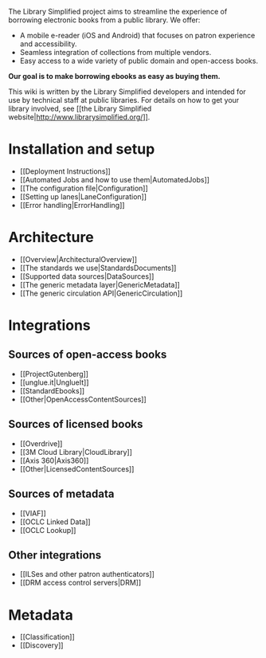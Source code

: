 The Library Simplified project aims to streamline the experience of borrowing electronic books from a public library. We offer:

* A mobile e-reader (iOS and Android) that focuses on patron experience and accessibility.
* Seamless integration of collections from multiple vendors.
* Easy access to a wide variety of public domain and open-access books.

**Our goal is to make borrowing ebooks as easy as buying them.**

This wiki is written by the Library Simplified developers and intended for use by technical staff at public libraries. For details on how to get your library involved, see [[the Library Simplified website|http://www.librarysimplified.org/]].

# Installation and setup

* [[Deployment Instructions]]
* [[Automated Jobs and how to use them|AutomatedJobs]]
* [[The configuration file|Configuration]]
* [[Setting up lanes|LaneConfiguration]]
* [[Error handling|ErrorHandling]]

# Architecture

* [[Overview|ArchitecturalOverview]]
* [[The standards we use|StandardsDocuments]]
* [[Supported data sources|DataSources]]
* [[The generic metadata layer|GenericMetadata]]
* [[The generic circulation API|GenericCirculation]]

# Integrations

## Sources of open-access books

* [[ProjectGutenberg]]
* [[unglue.it|UnglueIt]]
* [[StandardEbooks]]
* [[Other|OpenAccessContentSources]]

## Sources of licensed books

* [[Overdrive]]
* [[3M Cloud Library|CloudLibrary]]
* [[Axis 360|Axis360]]
* [[Other|LicensedContentSources]]

## Sources of metadata

* [[VIAF]]
* [[OCLC Linked Data]]
* [[OCLC Lookup]]

## Other integrations

* [[ILSes and other patron authenticators]]
* [[DRM access control servers|DRM]]

# Metadata

* [[Classification]]
* [[Discovery]]